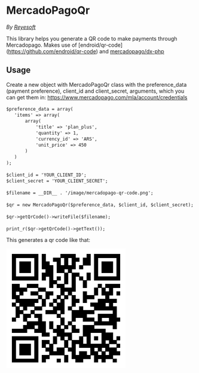 # MercadoPagoQr

*By [Reyesoft](http://reyesoft.com/)*

This library helps you generate a QR code to make payments through Mercadopago. Makes use of [endroid/qr-code]
(https://github.com/endroid/qr-code) and [mercadopago/dx-php](https://github.com/mercadopago/dx-php)

## Usage

Create a new object with MercadoPagoQr class with the preference_data (payment preference), client_id and client_secret,
arguments, which you can get them in: https://www.mercadopago.com/mla/account/credentials

```<?php
$preference_data = array(
   'items' => array(
       array(
           'title' => 'plan_plus',
           'quantity' => 1,
           'currency_id' => 'ARS',
           'unit_price' => 450
       )
   )
);

$client_id = 'YOUR_CLIENT_ID';
$client_secret = 'YOUR_CLIENT_SECRET';

$filename = __DIR__ . '/image/mercadopago-qr-code.png';

$qr = new MercadoPagoQr($preference_data, $client_id, $client_secret);

$qr->getQrCode()->writeFile($filename);

print_r($qr->getQrCode()->getText());
```

This generates a qr code like that:

![mercadopago-qr](https://github.com/jagannath23/mercadopago/blob/master/tests/image/mercadopago-qr-code.png?raw=true "Mercadopago QR generated with MercadoPagoQr library")




